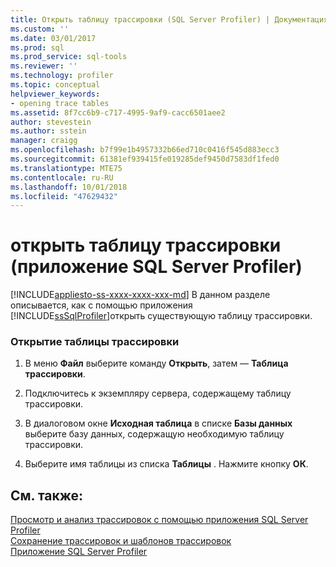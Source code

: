```yaml
---
title: Открыть таблицу трассировки (SQL Server Profiler) | Документация Майкрософт
ms.custom: ''
ms.date: 03/01/2017
ms.prod: sql
ms.prod_service: sql-tools
ms.reviewer: ''
ms.technology: profiler
ms.topic: conceptual
helpviewer_keywords:
- opening trace tables
ms.assetid: 8f7cc6b9-c717-4995-9af9-cacc6501aee2
author: stevestein
ms.author: sstein
manager: craigg
ms.openlocfilehash: b7f99e1b4957332b66ed710c0416f545d883ecc3
ms.sourcegitcommit: 61381ef939415fe019285def9450d7583df1fed0
ms.translationtype: MTE75
ms.contentlocale: ru-RU
ms.lasthandoff: 10/01/2018
ms.locfileid: "47629432"
---
```

# <a name="open-a-trace-table-sql-server-profiler"></a>открыть таблицу трассировки (приложение SQL Server Profiler)
[!INCLUDE[appliesto-ss-xxxx-xxxx-xxx-md](../../includes/appliesto-ss-xxxx-xxxx-xxx-md.md)]
  В данном разделе описывается, как с помощью приложения [!INCLUDE[ssSqlProfiler](../../includes/sssqlprofiler-md.md)]открыть существующую таблицу трассировки.  
  
### <a name="to-open-a-trace-table"></a>Открытие таблицы трассировки  
  
1.  В меню **Файл** выберите команду **Открыть**, затем — **Таблица трассировки**.  
  
2.  Подключитесь к экземпляру сервера, содержащему таблицу трассировки.  
  
3.  В диалоговом окне **Исходная таблица** в списке **Базы данных** выберите базу данных, содержащую необходимую таблицу трассировки.  
  
4.  Выберите имя таблицы из списка **Таблицы** . Нажмите кнопку **ОК**.  
  
## <a name="see-also"></a>См. также:  
 [Просмотр и анализ трассировок с помощью приложения SQL Server Profiler](../../tools/sql-server-profiler/view-and-analyze-traces-with-sql-server-profiler.md)   
 [Сохранение трассировок и шаблонов трассировок](../../tools/sql-server-profiler/save-traces-and-trace-templates.md)   
 [Приложение SQL Server Profiler](../../tools/sql-server-profiler/sql-server-profiler.md)  
  
  
